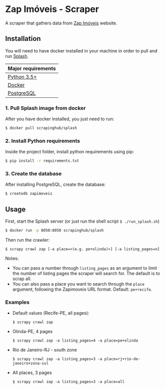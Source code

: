 # Zap Imóveis - Scraper
A scraper that gathers data from [Zap Imóveis](http://zapimoveis.com.br) website.

## Installation
You will need to have docker installed in your machine in order to pull and run [Splash](http://splash.readthedocs.io/).  

|Major requirements|
|-|
|[Python 3.5+](https://www.python.org/)|
|[Docker](https://www.docker.com/) |
|[PostgreSQL](https://www.postgresql.org/) |

### 1. Pull Splash image from docker
After you have docker installed, you just need to run:

```sh
$ docker pull scrapinghub/splash
```

### 2. Install Python requirements
Inside the project folder, install python requirements using pip:
```sh
$ pip install -r requirements.txt
```

### 3. Create the database
After installing PostgreSQL, create the database:
```sh
$ createdb zapimoveis
```

## Usage

First, start the Splash server (or just run the shell script ``$ ./run_splash.sh``)

```sh
$ docker run -p 8050:8050 scrapinghub/splash
```

Then run the crawler:
```
$ scrapy crawl zap [-a place=<(e.g. pe+olinda)>] [-a listing_pages=n]
```

Notes:
* You can pass a number through `listing_pages` as an argument to limit the number of listing pages the scraper will search for. The default is to scrap all.
* You can also pass a place you want to search through the `place` argument, following the Zapimoveis URL format. Default: `pe+recife`.

### Examples
* Default values (Recife-PE, all pages):  
  ```
  $ scrapy crawl zap
  ```
* Olinda-PE, 4 pages  
  ```
  $ scrapy crawl zap -a listing_pages=4 -a place=pe+olinda
  ```
* Rio de Janeiro-RJ - south zone  
  ```
  $ scrapy crawl zap -a listing_pages=3 -a place=rj+rio-de-janeiro+zona-sul
  ```
* All places, 3 pages  
  ```
  $ scrapy crawl zap -a listing_pages=3 -a place=all
  ```
